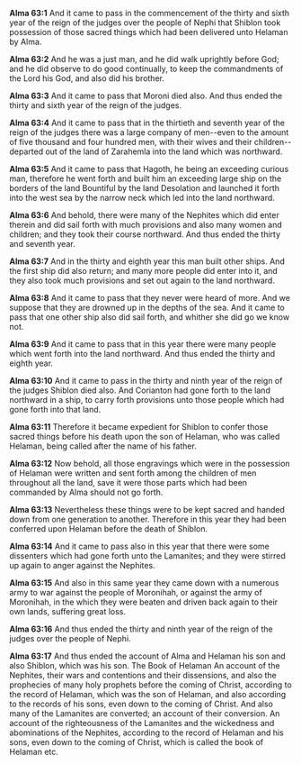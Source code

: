**Alma 63:1** And it came to pass in the commencement of the thirty and sixth year of the reign of the judges over the people of Nephi that Shiblon took possession of those sacred things which had been delivered unto Helaman by Alma.

**Alma 63:2** And he was a just man, and he did walk uprightly before God; and he did observe to do good continually, to keep the commandments of the Lord his God, and also did his brother.

**Alma 63:3** And it came to pass that Moroni died also. And thus ended the thirty and sixth year of the reign of the judges.

**Alma 63:4** And it came to pass that in the thirtieth and seventh year of the reign of the judges there was a large company of men--even to the amount of five thousand and four hundred men, with their wives and their children--departed out of the land of Zarahemla into the land which was northward.

**Alma 63:5** And it came to pass that Hagoth, he being an exceeding curious man, therefore he went forth and built him an exceeding large ship on the borders of the land Bountiful by the land Desolation and launched it forth into the west sea by the narrow neck which led into the land northward.

**Alma 63:6** And behold, there were many of the Nephites which did enter therein and did sail forth with much provisions and also many women and children; and they took their course northward. And thus ended the thirty and seventh year.

**Alma 63:7** And in the thirty and eighth year this man built other ships. And the first ship did also return; and many more people did enter into it, and they also took much provisions and set out again to the land northward.

**Alma 63:8** And it came to pass that they never were heard of more. And we suppose that they are drowned up in the depths of the sea. And it came to pass that one other ship also did sail forth, and whither she did go we know not.

**Alma 63:9** And it came to pass that in this year there were many people which went forth into the land northward. And thus ended the thirty and eighth year.

**Alma 63:10** And it came to pass in the thirty and ninth year of the reign of the judges Shiblon died also. And Corianton had gone forth to the land northward in a ship, to carry forth provisions unto those people which had gone forth into that land.

**Alma 63:11** Therefore it became expedient for Shiblon to confer those sacred things before his death upon the son of Helaman, who was called Helaman, being called after the name of his father.

**Alma 63:12** Now behold, all those engravings which were in the possession of Helaman were written and sent forth among the children of men throughout all the land, save it were those parts which had been commanded by Alma should not go forth.

**Alma 63:13** Nevertheless these things were to be kept sacred and handed down from one generation to another. Therefore in this year they had been conferred upon Helaman before the death of Shiblon.

**Alma 63:14** And it came to pass also in this year that there were some dissenters which had gone forth unto the Lamanites; and they were stirred up again to anger against the Nephites.

**Alma 63:15** And also in this same year they came down with a numerous army to war against the people of Moronihah, or against the army of Moronihah, in the which they were beaten and driven back again to their own lands, suffering great loss.

**Alma 63:16** And thus ended the thirty and ninth year of the reign of the judges over the people of Nephi.

**Alma 63:17** And thus ended the account of Alma and Helaman his son and also Shiblon, which was his son. The Book of Helaman An account of the Nephites, their wars and contentions and their dissensions, and also the prophecies of many holy prophets before the coming of Christ, according to the record of Helaman, which was the son of Helaman, and also according to the records of his sons, even down to the coming of Christ. And also many of the Lamanites are converted; an account of their conversion. An account of the righteousness of the Lamanites and the wickedness and abominations of the Nephites, according to the record of Helaman and his sons, even down to the coming of Christ, which is called the book of Helaman etc.

